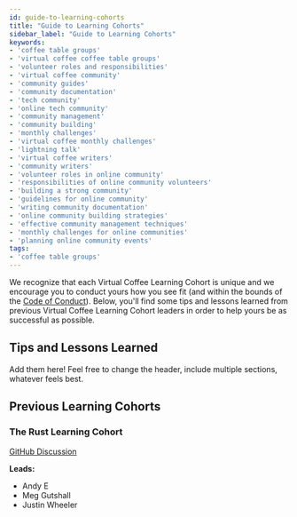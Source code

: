 ```yaml
---
id: guide-to-learning-cohorts
title: "Guide to Learning Cohorts"
sidebar_label: "Guide to Learning Cohorts"
keywords: 
- 'coffee table groups'
- 'virtual coffee coffee table groups'
- 'volunteer roles and responsibilities'
- 'virtual coffee community'
- 'community guides'
- 'community documentation'
- 'tech community'
- 'online tech community'
- 'community management'
- 'community building'
- 'monthly challenges'
- 'virtual coffee monthly challenges'
- 'lightning talk'
- 'virtual coffee writers'
- 'community writers'
- 'volunteer roles in online community'
- 'responsibilities of online community volunteers'
- 'building a strong community'
- 'guidelines for online community'
- 'writing community documentation'
- 'online community building strategies'
- 'effective community management techniques'
- 'monthly challenges for online communities'
- 'planning online community events'
tags: 
- 'coffee table groups'
---
```


We recognize that each Virtual Coffee Learning Cohort is unique and we encourage you to conduct yours how you see fit (and within the bounds of the [Code of Conduct](https://virtualcoffee.io/code-of-conduct)). Below, you'll find some tips and lessons learned from previous Virtual Coffee Learning Cohort leaders in order to help yours be as successful as possible.

## Tips and Lessons Learned

Add them here! Feel free to change the header, include multiple sections, whatever feels best.

## Previous Learning Cohorts

### The Rust Learning Cohort

[GitHub Discussion](https://github.com/orgs/Virtual-Coffee/discussions/1122)

**Leads:**

- Andy E
- Meg Gutshall
- Justin Wheeler
